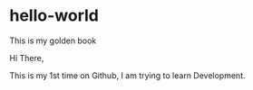 # hello-world
This is my golden book


Hi There,

This is my 1st time on Github, I am trying to learn Development.
